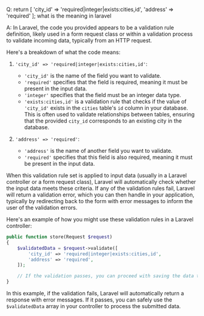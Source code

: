 Q:
return [
'city_id' => 'required|integer|exists:cities,id',
'address' => 'required'
]; what is the meaning in laravel

A:
In Laravel, the code you provided appears to be a validation rule definition, likely used in a form request class or within a validation process to validate incoming data, typically from an HTTP request.

Here's a breakdown of what the code means:

1. `'city_id' => 'required|integer|exists:cities,id'`:
    - `'city_id'` is the name of the field you want to validate.
    - `'required'` specifies that the field is required, meaning it must be present in the input data.
    - `'integer'` specifies that the field must be an integer data type.
    - `'exists:cities,id'` is a validation rule that checks if the value of `'city_id'` exists in the `cities` table's `id` column in your database. This is often used to validate relationships between tables, ensuring that the provided `city_id` corresponds to an existing city in the database.

2. `'address' => 'required'`:
    - `'address'` is the name of another field you want to validate.
    - `'required'` specifies that this field is also required, meaning it must be present in the input data.

When this validation rule set is applied to input data (usually in a Laravel controller or a form request class), Laravel will automatically check whether the input data meets these criteria. If any of the validation rules fail, Laravel will return a validation error, which you can then handle in your application, typically by redirecting back to the form with error messages to inform the user of the validation errors.

Here's an example of how you might use these validation rules in a Laravel controller:

```php
public function store(Request $request)
{
    $validatedData = $request->validate([
        'city_id' => 'required|integer|exists:cities,id',
        'address' => 'required',
    ]);

    // If the validation passes, you can proceed with saving the data to the database or other actions.
}
```

In this example, if the validation fails, Laravel will automatically return a response with error messages. If it passes, you can safely use the `$validatedData` array in your controller to process the submitted data.